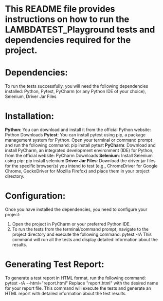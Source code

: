 # This README file provides instructions on how to run the LAMBDATEST_Playground tests and dependencies required for the project.

# Dependencies:
To run the tests successfully, you will need the following dependencies installed:
Python, Pytest, PyCharm (or any Python IDE of your choice), Selenium, Driver Jar Files 

# Installation:
**Python**: You can download and install it from the official Python website: Python Downloads
**Pytest**: You can install pytest using pip, a package management system for Python. Open your terminal or command prompt and run the following command: pip install pytest
**PyCharm**: Download and install PyCharm, an integrated development environment (IDE) for Python, from the official website: PyCharm Downloads
**Selenium**: Install Selenium using pip: pip install selenium
**Driver Jar Files**: Download the driver jar files for the specific browser(s) you intend to test (e.g., ChromeDriver for Google Chrome, GeckoDriver for Mozilla Firefox) and place them in your project directory.

# Configuration:
Once you have installed the dependencies, you need to configure your project:
1. Open the project in PyCharm or your preferred Python IDE.
2. To run the tests from the terminal/command prompt, navigate to the project directory and execute the following command: pytest -rA
This command will run all the tests and display detailed information about the results.

# Generating Test Report:
To generate a test report in HTML format, run the following command: pytest -rA --html="report.html"
Replace "report.html" with the desired name for your report file.
This command will execute the tests and generate an HTML report with detailed information about the test results.
